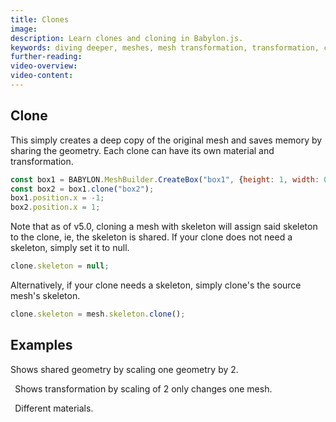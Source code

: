 ```yaml
---
title: Clones
image: 
description: Learn clones and cloning in Babylon.js.
keywords: diving deeper, meshes, mesh transformation, transformation, clones
further-reading:
video-overview:
video-content:
---
```


## Clone
This simply creates a deep copy of the original mesh and saves memory by sharing the geometry. Each clone can have its own material and transformation.
```javascript
const box1 = BABYLON.MeshBuilder.CreateBox("box1", {height: 1, width: 0.75, depth: 0.25, updatable: true});
const box2 = box1.clone("box2");
box1.position.x = -1;
box2.position.x = 1;
```


Note that as of v5.0, cloning a mesh with skeleton will assign said skeleton to the clone, ie, the skeleton is shared. If your clone does not need a skeleton, simply set it to null.
```javascript
clone.skeleton = null;
```
Alternatively, if your clone needs a skeleton, simply clone's the source mesh's skeleton.
```javascript
clone.skeleton = mesh.skeleton.clone();
```

## Examples
<Playground id="#QMFPPE" title="Cloning Example 1" description="Simple example showing shared geometry by scaling one geometry by 2." isMain={true} category="Mesh"/> Shows shared geometry by scaling one geometry by 2.  

``` ```
<Playground id="#QMFPPE#1" title="Cloning Example 2" description="Simple example showing transformation by scaling of 2 only changes one mesh."/> Shows transformation by scaling of 2 only changes one mesh.  

``` ```
<Playground id="#QMFPPE#2" title="Cloning Example 3" description="Simple example of clones with different materials."/> Different materials.  
